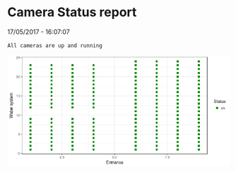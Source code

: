 Camera Status report
================
17/05/2017 - 16:07:07

    All cameras are up and running

![](camreport_files/figure-markdown_github/unnamed-chunk-2-1.png)
